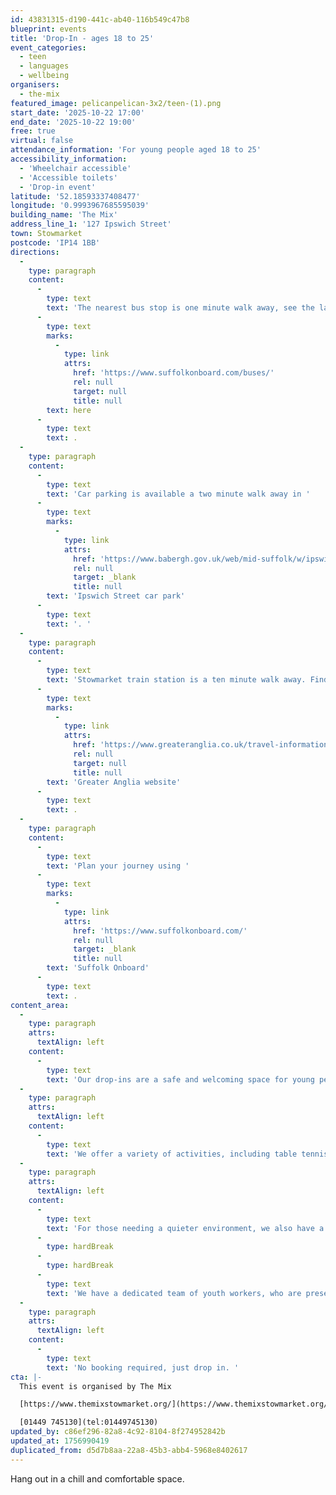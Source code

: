 ```yaml
---
id: 43831315-d190-441c-ab40-116b549c47b8
blueprint: events
title: 'Drop-In - ages 18 to 25'
event_categories:
  - teen
  - languages
  - wellbeing
organisers:
  - the-mix
featured_image: pelicanpelican-3x2/teen-(1).png
start_date: '2025-10-22 17:00'
end_date: '2025-10-22 19:00'
free: true
virtual: false
attendance_information: 'For young people aged 18 to 25'
accessibility_information:
  - 'Wheelchair accessible'
  - 'Accessible toilets'
  - 'Drop-in event'
latitude: '52.18593337408477'
longitude: '0.9993967685595039'
building_name: 'The Mix'
address_line_1: '127 Ipswich Street'
town: Stowmarket
postcode: 'IP14 1BB'
directions:
  -
    type: paragraph
    content:
      -
        type: text
        text: 'The nearest bus stop is one minute walk away, see the latest bus timetables '
      -
        type: text
        marks:
          -
            type: link
            attrs:
              href: 'https://www.suffolkonboard.com/buses/'
              rel: null
              target: null
              title: null
        text: here
      -
        type: text
        text: .
  -
    type: paragraph
    content:
      -
        type: text
        text: 'Car parking is available a two minute walk away in '
      -
        type: text
        marks:
          -
            type: link
            attrs:
              href: 'https://www.babergh.gov.uk/web/mid-suffolk/w/ipswich-street-car-park-1'
              rel: null
              target: _blank
              title: null
        text: 'Ipswich Street car park'
      -
        type: text
        text: '. '
  -
    type: paragraph
    content:
      -
        type: text
        text: 'Stowmarket train station is a ten minute walk away. Find up to date train times on the '
      -
        type: text
        marks:
          -
            type: link
            attrs:
              href: 'https://www.greateranglia.co.uk/travel-information/station-information/smk'
              rel: null
              target: null
              title: null
        text: 'Greater Anglia website'
      -
        type: text
        text: .
  -
    type: paragraph
    content:
      -
        type: text
        text: 'Plan your journey using '
      -
        type: text
        marks:
          -
            type: link
            attrs:
              href: 'https://www.suffolkonboard.com/'
              rel: null
              target: _blank
              title: null
        text: 'Suffolk Onboard'
      -
        type: text
        text: .
content_area:
  -
    type: paragraph
    attrs:
      textAlign: left
    content:
      -
        type: text
        text: 'Our drop-ins are a safe and welcoming space for young people to hang out, meet new friends, chat to our youth workers, and most importantly, have fun.'
  -
    type: paragraph
    attrs:
      textAlign: left
    content:
      -
        type: text
        text: 'We offer a variety of activities, including table tennis, pool, video games, board games, arts and crafts, plus additional activities planned by our team (like football or Dodgeball).'
  -
    type: paragraph
    attrs:
      textAlign: left
    content:
      -
        type: text
        text: 'For those needing a quieter environment, we also have a designated ‘quiet space’ available to use.'
      -
        type: hardBreak
      -
        type: hardBreak
      -
        type: text
        text: 'We have a dedicated team of youth workers, who are present and available to have a chat, help and support, or to signpost young people to other support, both internally and externally. Our youth workers also hold qualifications in Mental Health First Aid, Safeguarding, First Aid, C-Card, and more.'
  -
    type: paragraph
    attrs:
      textAlign: left
    content:
      -
        type: text
        text: 'No booking required, just drop in. '
cta: |-
  This event is organised by The Mix

  [https://www.themixstowmarket.org/](https://www.themixstowmarket.org/) 

  [01449 745130](tel:01449745130)
updated_by: c86ef296-82a8-4c92-8104-8f274952842b
updated_at: 1756990419
duplicated_from: d5d7b8aa-22a8-45b3-abb4-5968e8402617
---
```

Hang out in a chill and comfortable space.